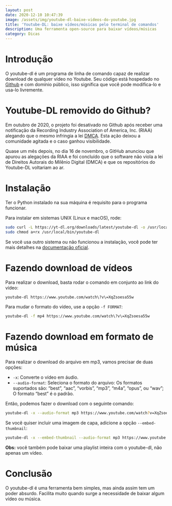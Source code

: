 ```yaml
---
layout: post
date: 2020-12-10 10:47:39
image: /assets/img/youtube-dl-baixe-videos-do-youtube.jpg
title: 'Youtube-DL: baixe vídeos/músicas pelo terminal de comandos'
description: Uma ferramenta open-source para baixar vídeos/músicas
category: Dicas
---
```


# Introdução

O youtube-dl é um programa de linha de comando capaz de realizar download de qualquer vídeo no Youtube. Seu código está hospedado no [Github](https://github.com/ytdl-org/youtube-dl) e com domínio público, isso significa que você pode modifica-lo e usa-lo livremente.

# Youtube-DL removido do Github?

Em outubro de 2020, o projeto foi desativado no Github após receber uma notificação da Recording Industry Association of America, Inc. (RIAA) alegando que o mesmo infringia a lei [DMCA](https://pt.wikipedia.org/wiki/Digital_Millennium_Copyright_Act). Esta ação deixou a comunidade agitada e o caso ganhou visibilidade.

Quase um mês depois, no dia 16 de novembro, o GitHub anunciou que apurou as alegações da RIAA e foi concluído que o software não viola a lei de Direitos Autorais do Milênio Digital (DMCA) e que os repositórios do Youtube-DL voltariam ao ar.

# Instalação

Ter o Python instalado na sua máquina é requisito para o programa funcionar.

Para instalar em sistemas UNIX (Linux e macOS), rode:

```bash
sudo curl -L https://yt-dl.org/downloads/latest/youtube-dl -o /usr/local/bin/youtube-dl
sudo chmod a+rx /usr/local/bin/youtube-dl
```

Se você usa outro sistema ou não funcionou a instalação, você pode ter mais detalhes na [documentação oficial](https://github.com/ytdl-org/youtube-dl#installation).

# Fazendo download de vídeos

Para realizar o download, basta rodar o comando em conjunto ao link do vídeo:

```bash
youtube-dl https://www.youtube.com/watch\?v\=XqZsoesa55w
```

Para mudar o formato do vídeo, use a opção `-f FORMAT`:

```bash
youtube-dl -f mp4 https://www.youtube.com/watch\?v\=XqZsoesa55w
```

# Fazendo download em formato de música

Para realizar o download do arquivo em mp3, vamos precisar de duas opções:

- `-x`: Converte o vídeo em áudio.
- `--audio-format`: Seleciona o formato do arquivo: Os formatos suportados são: “best”, “aac”, “vorbis”, “mp3”, “m4a”, “opus”, ou “wav”; O formato “best” é o padrão.

Então, podemos fazer o download com o seguinte comando:

```bash
youtube-dl -x --audio-format mp3 https://www.youtube.com/watch?v=XqZsoesa55w
```

Se você quiser incluir uma imagem de capa, adicione a opção `--embed-thumbnail`:

```bash
youtube-dl -x --embed-thumbnail --audio-format mp3 https://www.youtube.com/watch?v=XqZsoesa55w
```

**Obs:** você também pode baixar uma playlist inteira com o youtube-dl, não apenas um vídeo.

# Conclusão

O youtube-dl é uma ferramenta bem simples, mas ainda assim tem um poder absurdo. Facilita muito quando surge a necessidade de baixar algum vídeo ou música.
